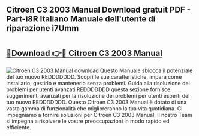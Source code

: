 ## Citroen C3 2003 Manual Download gratuit PDF - Part-i8R Italiano Manuale dell'utente di riparazione i7Umm

# <h2><a href="http://df965n.blite.top/?on=Citroen+C3+2003+Manual">🔗Download 👉🔴 Citroen C3 2003 Manual</a></h2>

[![Citroen C3 2003 Manual download](https://i.imgur.com/lujVjoI.png)](http://df965n.blite.top/?on=Citroen+C3+2003+Manual)
Questo Manuale sblocca il potenziale del tuo nuovo REDDDDDDD. Scopri le sue caratteristiche, impara come installarlo, gestirlo e mantenerlo senza problemi. Guida alla risoluzione dei problemi per utenti avanzati REDDDDDDD questa sezione fornisce suggerimenti avanzati per la risoluzione dei problemi per utenti esperti del tuo nuovo REDDDDDDD. Questo Citroen C3 2003 Manual è dotato di una vasta gamma di funzionalità che miglioreranno la tua vita quotidiana. Ci impegniamo a fornire soluzioni per Citroen C3 2003 Manual. Il nostro Team si impegna a risolvere le vostre preoccupazioni in modo rapido ed efficiente.
